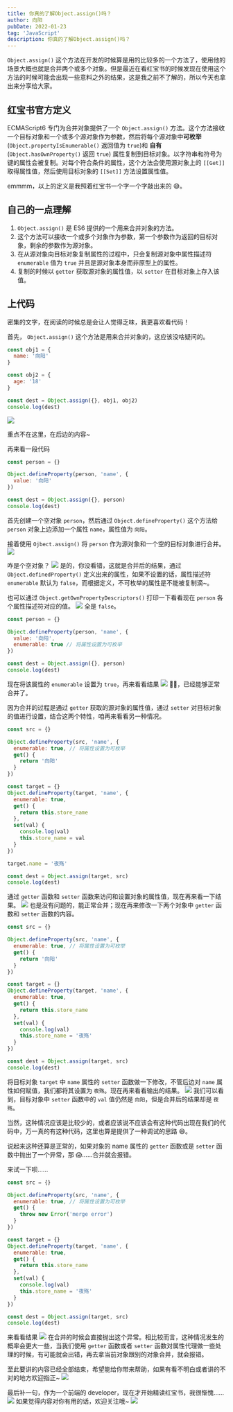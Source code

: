 ```yaml
---
title: 你真的了解Object.assign()吗？
author: 向阳
pubDate: 2022-01-23
tag: 'JavaScript'
description: 你真的了解Object.assign()吗？
---
```



`Object.assign()` 这个方法在开发的时候算是用的比较多的一个方法了，使用他的场景大概也就是合并两个或多个对象。但是最近在看红宝书的时候发现在使用这个方法的时候可能会出现一些意料之外的结果，这是我之前不了解的，所以今天也拿出来分享给大家。

## 红宝书官方定义

ECMAScript6 专门为合并对象提供了一个 `Object.assign()` 方法。这个方法接收一个目标对象和一个或多个源对象作为参数，然后将每个源对象中**可枚举**(`Object.propertyIsEnumerable()` 返回值为 `true`)和 **自有** (`Object.hasOwnProperty()` 返回 `true`) 属性复制到目标对象。以字符串和符号为键的属性会被复制。对每个符合条件的属性，这个方法会使用源对象上的 `[[Get]]` 取得属性值，然后使用目标对象的 `[[Set]]` 方法设置属性值。

emmmm，以上的定义是我照着红宝书一个字一个字敲出来的 😅。

## 自己的一点理解

1. `Object.assign()` 是 ES6 提供的一个用来合并对象的方法。
2. 这个方法可以接收一个或多个对象作为参数，第一个参数作为返回的目标对象，剩余的参数作为源对象。
3. 在从源对象向目标对象复制属性的过程中，只会复制源对象中属性描述符 `enumerable` 值为 `true` 并且是源对象本身而非原型上的属性。
4. 复制的时候以 `getter` 获取源对象的属性值，以 `setter` 在目标对象上存入该值。

## 上代码

密集的文字，在阅读的时候总是会让人觉得乏味，我更喜欢看代码！

首先， `Object.assign()` 这个方法是用来合并对象的，这应该没啥疑问的。

```javascript
const obj1 = {
  name: '向阳'
}

const obj2 = {
  age: '18'
}

const dest = Object.assign({}, obj1, obj2)
console.log(dest)
```

![](https://files.mdnice.com/user/17954/4f097e11-3955-4386-bd9a-d70734b895d3.png)

重点不在这里，在后边的内容~

再来看一段代码

```javascript
const person = {}

Object.defineProperty(person, 'name', {
  value: '向阳'
})

const dest = Object.assign({}, person)
console.log(dest)
```

首先创建一个空对象 `person`，然后通过 `Object.defineProperty()` 这个方法给 `person` 对象上边添加一个属性 `name`，属性值为 `向阳`。

接着使用 `Ojbect.assign()` 将 `person` 作为源对象和一个空的目标对象进行合并。
![](https://files.mdnice.com/user/17954/0c762212-8271-41f4-8f38-7de40687a054.png)

咋是个空对象？
![](https://files.mdnice.com/user/17954/48bdc69c-fa23-4cd2-81ff-f1d399d59c96.png)
是的，你没看错，这就是合并后的结果，通过 `Object.definedProperty()` 定义出来的属性，如果不设置的话，属性描述符 `enumerable` 默认为 `false`，而根据定义，不可枚举的属性是不能被复制滴~。

也可以通过 `Object.getOwnPropertyDescriptors()` 打印一下看看现在 `person` 各个属性描述符对应的值。
![](https://files.mdnice.com/user/17954/36586cdf-c52e-44c0-8155-58fc7f3e54a7.png)
全是 `false`。

```javascript
const person = {}

Object.defineProperty(person, 'name', {
  value: '向阳',
  enumerable: true // 将属性设置为可枚举
})

const dest = Object.assign({}, person)
console.log(dest)
```

现在将该属性的 `enumerable` 设置为 `true`，再来看看结果
![](https://files.mdnice.com/user/17954/76fcfcc3-892d-4a48-b732-fe7ae620d2b4.png)
✌🏻，已经能够正常合并了。

因为合并的过程是通过 `getter` 获取的源对象的属性值，通过 `setter` 对目标对象的值进行设置，结合这两个特性，咱再来看看另一种情况。

```javascript
const src = {}

Object.defineProperty(src, 'name', {
  enumerable: true, // 将属性设置为可枚举
  get() {
    return '向阳'
  }
})

const target = {}
Object.defineProperty(target, 'name', {
  enumerable: true,
  get() {
    return this.store_name
  },
  set(val) {
    console.log(val)
    this.store_name = val
  }
})

target.name = '夜殇'

const dest = Object.assign(target, src)
console.log(dest)
```

通过 `getter` 函数和 `setter` 函数来访问和设置对象的属性值，现在再来看一下结果。
![](https://files.mdnice.com/user/17954/0ebf35a0-cc4d-4d30-a5dd-e0f3325edc9d.png)
也是没有问题的，能正常合并；现在再来修改一下两个对象中 `getter` 函数和 `setter` 函数的内容。

```javascript
const src = {}

Object.defineProperty(src, 'name', {
  enumerable: true, // 将属性设置为可枚举
  get() {
    return '向阳'
  }
})

const target = {}
Object.defineProperty(target, 'name', {
  enumerable: true,
  get() {
    return this.store_name
  },
  set(val) {
    console.log(val)
    this.store_name = '夜殇'
  }
})

const dest = Object.assign(target, src)
console.log(dest)
```

将目标对象 `target` 中 `name` 属性的 `setter` 函数做一下修改，不管后边对 `name` 属性如何赋值，我们都将其设置为 `夜殇`。现在再来看看输出的结果。
![](https://files.mdnice.com/user/17954/3074fdf4-0d6d-4cf1-8181-17e39bb95533.png)
我们可以看到，目标对象中 `setter` 函数中的 `val` 值仍然是 `向阳`，但是合并后的结果却是 `夜殇`。

当然，这种情况应该是比较少的，或者应该说不应该会有这种代码出现在我们的代码中，万一真的有这种代码，这里也算是提供了一种调试的思路 😄。

说起来这种还算是正常的，如果对象的 name 属性的 `getter` 函数或是 `setter` 函数中抛出了一个异常，那 😱……合并就会报错。

来试一下呗……

```javascript
const src = {}

Object.defineProperty(src, 'name', {
  enumerable: true, // 将属性设置为可枚举
  get() {
    throw new Error('merge error')
  }
})

const target = {}
Object.defineProperty(target, 'name', {
  enumerable: true,
  get() {
    return this.store_name
  },
  set(val) {
    console.log(val)
    this.store_name = '夜殇'
  }
})

const dest = Object.assign(target, src)
console.log(dest)
```

来看看结果
![](https://files.mdnice.com/user/17954/da7c9dfb-e257-4f85-910f-d67340d80eac.png)
在合并的时候会直接抛出这个异常。相比较而言，这种情况发生的概率会更大一些，当我们使用 `getter` 函数或者 `setter` 函数对属性代理做一些处理的时候，有可能就会出错，再去拿当前对象跟别的对象合并，就会报错。

至此要讲的内容已经全部结束，希望能给你带来帮助，如果有看不明白或者讲的不对的地方欢迎指正~
![](https://files.mdnice.com/user/17954/914985e9-373e-4755-bc9a-0b5969a13c52.png)

最后补一句，作为一个前端的 developer，现在才开始精读红宝书，我很惭愧……
![](https://files.mdnice.com/user/17954/de44b0ae-dfa0-47aa-a965-e8aba9c3688b.png)
如果觉得内容对你有用的话，欢迎关注哦~
![](https://img.soogif.com/5HkHKKxGJ6ZmhQ7c8nLYOE9jfEXDpqp4.gif?scope=mdnice)
